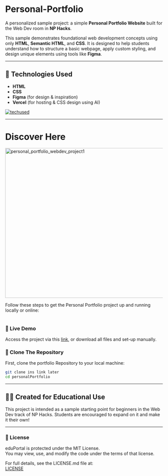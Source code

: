 # Personal-Portfolio

A personalized sample project: a simple **Personal Portfolio Website** built for the Web Dev room in **NP Hacks**.

This sample demonstrates foundational web development concepts using only **HTML**, **Semantic HTML**, and **CSS**. It is designed to help students understand how to structure a basic webpage, apply custom styling, and design unique elements using tools like **Figma**.

---

## 🔧 Technologies Used

- **HTML**
- **CSS**
- **Figma** (for design & inspiration)
- **Vercel** (for hosting & CSS design using AI)<br>

[![techused](https://skillicons.dev/icons?i=html,css,figma,vercel)](https://skillicons.dev)

---

# Discover Here
<img width="740" height="480" alt="personal_portfolio_webdev_project1" src="https://github.com/user-attachments/assets/b37bfe9d-565e-4a1c-8b5a-1c4970eda120" />  

Follow these steps to get the Personal Portfolio project up and running locally or online:  
<br>

### 🔗 Live Demo  
Access the project via this [link](inslinklater), or download all files and set-up manually.  


### 📁 Clone The Repository  
First, clone the portfolio Repository to your local machine:

```bash
git clone ins link later
cd personalPortfolio
```
---

## 👩‍💻 Created for Educational Use
This project is intended as a sample starting point for beginners in the Web Dev track of NP Hacks. Students are encouraged to expand on it and make it their own!

---

### 📄 License

eduPortal is protected under the MIT License.  
You may view, use, and modify the code under the terms of that license.  

For full details, see the LICENSE.md file at:  
[LICENSE](https://github.com/anugyamehrotra/Personal-Portfolio/blob/main/LICENSE)
